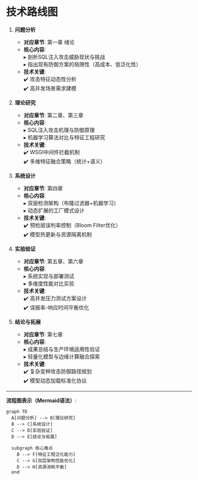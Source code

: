 # 技术路线图

1. **问题分析**  
   - **对应章节**: 第一章 绪论  
   - **核心内容**:  
     ▸ 剖析SQL注入攻击威胁现状与挑战  
     ▸ 指出现有防御方案的局限性（高成本、低泛化性）  
   - **技术关键**:  
     ✔️ 攻击特征动态性分析  
     ✔️ 高并发场景需求建模  

2. **理论研究**  
   - **对应章节**: 第二章、第三章  
   - **核心内容**:  
     ▸ SQL注入攻击机理与防御原理  
     ▸ 机器学习算法对比与特征工程研究  
   - **技术关键**:  
     ✔️ WSGI中间件拦截机制  
     ✔️ 多维特征融合策略（统计+语义）  

3. **系统设计**  
   - **对应章节**: 第四章  
   - **核心内容**:  
     ▸ 双层检测架构（布隆过滤器+机器学习）  
     ▸ 动态扩展的工厂模式设计  
   - **技术关键**:  
     ✔️ 预检层误判率控制（Bloom Filter优化）  
     ✔️ 模型热更新与资源隔离机制  

4. **实验验证**  
   - **对应章节**: 第五章、第六章  
   - **核心内容**:  
     ▸ 系统实现与部署测试  
     ▸ 多维度性能对比实验  
   - **技术关键**:  
     ✔️ 高并发压力测试方案设计  
     ✔️ 误报率-响应时间平衡优化  

5. **结论与拓展**  
   - **对应章节**: 第七章  
   - **核心内容**:  
     ▸ 成果总结与生产环境适用性验证  
     ▸ 轻量化模型与边缘计算融合探索  
   - **技术关键**:  
     ✔️ 复杂变种攻击防御路径规划  
     ✔️ 模型动态加载标准化协议  

---

**流程图表示（Mermaid语法）**:  
```mermaid
graph TD
  A[问题分析] --> B[理论研究]
  B --> C[系统设计]
  C --> D[实验验证]
  D --> E[结论与拓展]
  
  subgraph 核心难点
    B --> F[特征工程泛化能力]
    C --> G[双层架构性能优化]
    D --> H[资源消耗平衡]
  end